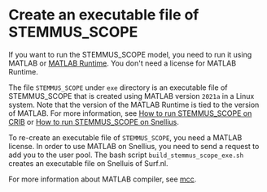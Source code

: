 # Create an executable file of STEMMUS_SCOPE

If you want to run the STEMMUS_SCOPE model, you need to run it using MATLAB or
[MATLAB Runtime](https://nl.mathworks.com/products/compiler/matlab-runtime.html). You don't need a license for MATLAB Runtime. 

The file `STEMMUS_SCOPE` under `exe` directory is an executable file of
STEMMUS_SCOPE that is created using MATLAB version `2021a` in a Linux system.
Note that the version of the MATLAB Runtime is tied to the version of MATLAB.
For more information, see [How to run STEMMUS_SCOPE on
CRIB](../README.md#how-to-run-stemmus_scope-on-crib) or [How to run
STEMMUS_SCOPE on Snellius](../README.md#how-to-run-stemmus_scope-on-snellius).

To re-create an executable file of `STEMMUS_SCOPE`, you need a MATLAB license.
In order to use MATLAB on Snellius, you need to send a request to add you to the
user pool. The bash script `build_stemmus_scope_exe.sh` creates an executable
file on Snelluis of Surf.nl.

For more information about MATLAB compiler, see
[mcc](https://nl.mathworks.com/help/compiler/mcc.html).
